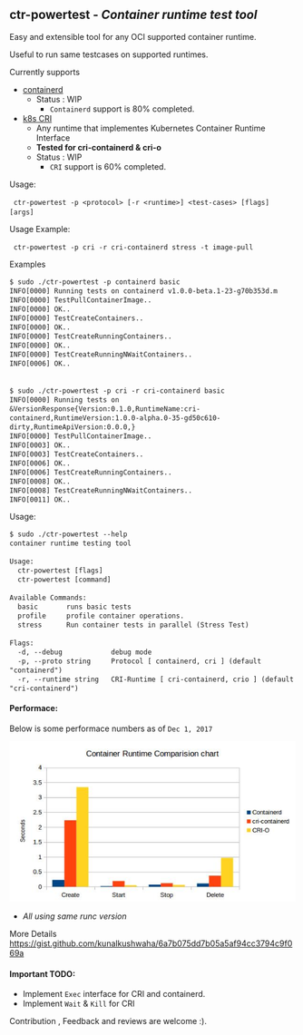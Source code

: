 ctr-powertest - _Container runtime test tool_
--------------

Easy and extensible tool for any OCI supported container runtime.

Useful to run same testcases on supported runtimes.

Currently supports 
- [containerd](https://github.com/containerd/containerd) 
    - Status : WIP
      - ``Containerd`` support is 80% completed.
- [k8s CRI](http://blog.kubernetes.io/2016/12/container-runtime-interface-cri-in-kubernetes.html)
    - Any runtime that implementes Kubernetes Container Runtime Interface
    - __Tested for cri-containerd & cri-o__
    - Status : WIP
      - ``CRI`` support is 60% completed.

Usage:

`` ctr-powertest -p <protocol> [-r <runtime>] <test-cases> [flags] [args]``

Usage Example:

`` ctr-powertest -p cri -r cri-containerd stress -t image-pull``


Examples
```
$ sudo ./ctr-powertest -p containerd basic
INFO[0000] Running tests on containerd v1.0.0-beta.1-23-g70b353d.m
INFO[0000] TestPullContainerImage..
INFO[0000] OK..
INFO[0000] TestCreateContainers..
INFO[0000] OK..
INFO[0000] TestCreateRunningContainers..
INFO[0000] OK..
INFO[0000] TestCreateRunningNWaitContainers..
INFO[0006] OK..


$ sudo ./ctr-powertest -p cri -r cri-containerd basic
INFO[0000] Running tests on &VersionResponse{Version:0.1.0,RuntimeName:cri-containerd,RuntimeVersion:1.0.0-alpha.0-35-gd50c610-dirty,RuntimeApiVersion:0.0.0,}
INFO[0000] TestPullContainerImage..
INFO[0003] OK..
INFO[0003] TestCreateContainers..
INFO[0006] OK..
INFO[0006] TestCreateRunningContainers..
INFO[0008] OK..
INFO[0008] TestCreateRunningNWaitContainers..
INFO[0011] OK..
```

Usage:

```
$ sudo ./ctr-powertest --help
container runtime testing tool

Usage:
  ctr-powertest [flags]
  ctr-powertest [command]

Available Commands:
  basic       runs basic tests
  profile     profile container operations.
  stress      Run container tests in parallel (Stress Test)

Flags:
  -d, --debug            debug mode
  -p, --proto string     Protocol [ containerd, cri ] (default "containerd")
  -r, --runtime string   CRI-Runtime [ cri-containerd, crio ] (default "cri-containerd")

```

#### Performace:

Below is some performace numbers as of ``Dec 1, 2017``

![Perfomance](Performance.jpg)
* _All using same runc version_

More Details https://gist.github.com/kunalkushwaha/6a7b075dd7b05a5af94cc3794c9f069a


#### Important TODO:
- Implement ``Exec`` interface for CRI and containerd.
- Implement ``Wait`` & ``Kill`` for CRI



Contribution , Feedback and reviews are welcome :).
